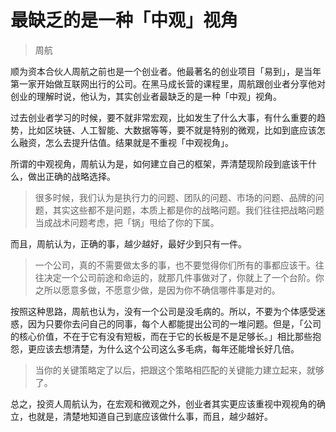 # 最缺乏的是一种「中观」视角
> 周航

顺为资本合伙人周航之前也是一个创业者。他最著名的创业项目「易到」，是当年第一家开始做互联网出行的公司。在黑马成长营的课程里，周航跟创业者分享他对创业的理解时说，他认为，其实创业者最缺乏的是一种「中观」视角。

过去创业者学习的时候，要不就非常宏观，比如发生了什么大事，有什么重要的趋势，比如区块链、人工智能、大数据等等，要不就是特别的微观，比如到底应该怎么融资，怎么去提升估值。结果就是不重视「中观视角」。

所谓的中观视角，周航认为是，如何建立自己的框架，弄清楚现阶段到底该干什么，做出正确的战略选择。

> 很多时候，我们认为是执行力的问题、团队的问题、市场的问题、品牌的问题，其实这些都不是问题，本质上都是你的战略问题。我们往往把战略问题当成战术问题考虑，把「锅」甩给了你的下属。

而且，周航认为，正确的事，越少越好，最好少到只有一件。

> 一个公司，真的不需要做太多的事，也不要觉得你们所有的事都应该干。往往决定一个公司前途和命运的，就那几件事做对了，你就上了一个台阶。你之所以愿意多做，不愿意少做，是因为你不确信哪件事是对的。

按照这种思路，周航也认为，没有一个公司是没毛病的。所以，不要为个体感受迷惑，因为只要你去问自己的同事，每个人都能提出公司的一堆问题。但是，「公司的核心价值，不在于它有没有短板，而在于它的长板是不是足够长。」相比那些抱怨，更应该去想清楚，为什么这个公司这么多毛病，每年还能增长好几倍。

> 当你的关键策略定了以后，把跟这个策略相匹配的关键能力建立起来，就够了。

总之，投资人周航认为，在宏观和微观之外，创业者其实更应该重视中观视角的确立，也就是，清楚地知道自己到底应该做什么事，而且，越少越好。

